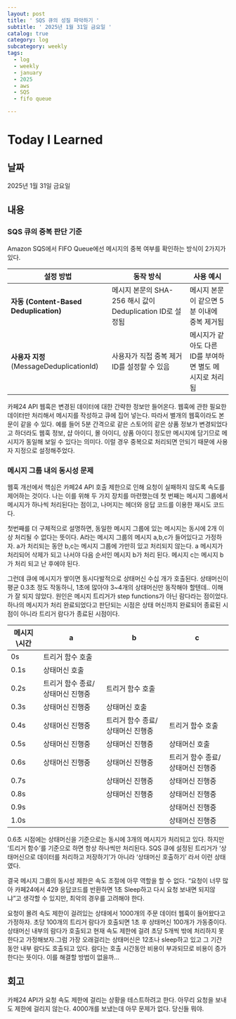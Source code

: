 ```yaml
---
layout: post
title: ' SQS 큐의 성질 파악하기 '
subtitle: ' 2025년 1월 31일 금요일 '
catalog: true
category: log
subcategory: weekly
tags:
  - log
  - weekly
  - january
  - 2025
  - aws
  - SQS
  - fifo queue

---
```


# Today I Learned

## 날짜

2025년 1월 31일 금요일

## 내용

### SQS 큐의 중복 판단 기준

Amazon SQS에서 FIFO Queue에선 메시지의 중복 여부를 확인하는 방식이 2가지가 있다.

| 설정 방법 | 동작 방식 | 사용 예시 |
| --- | --- | --- |
| **자동 (Content-Based Deduplication)**		 | 메시지 본문의 SHA-256 해시 값이 Deduplication ID로 설정됨 | 메시지 본문이 같으면 5분 이내에 중복 제거됨 |
| **사용자 지정** (MessageDeduplicationId)	 | 사용자가 직접 중복 제거 ID를 설정할 수 있음 | 메시지가 같아도 다른 ID를 부여하면 별도 메시지로 처리됨 |

카페24 API 웹훅은 변경된 데이터에 대한 간략한 정보만 들어온다. 웹훅에 관한 필요한 데이터만 처리해서 메시지를 작성하고 큐에 집어 넣는다. 따라서 별개의 웹훅이라도 본문이 같을 수 있다. 예를 들어 5분 간격으로 같은 스토어의 같은 상품 정보가 변경되었다고 하더라도 웹훅 정보, 샵 아이디, 몰 아이디, 상품 아이디 정도만 메시지에 담기므로 메시지가 동일해 보일 수 있다는 의미다. 이럴 경우 중복으로 처리되면 안되기 때문에 사용자 지정으로 설정해주었다.

### 메시지 그룹 내의 동시성 문제

웹훅 개선에서 핵심은 카페24 API 호출 제한으로 인해 요청이 실패하지 않도록 속도를 제어하는 것이다. 나는 이를 위해 두 가지 장치를 마련했는데 첫 번째는 메시지 그룹에서 메시지가 하나씩 처리된다는 점이고, 나머지는 헤더와 응답 코드를 이용한 재시도 코드다.

 첫번째를 더 구체적으로 설명하면, 동일한 메시지 그룹에 있는 메시지는 동시에 2개 이상 처리될 수 없다는 뜻이다. A라는 메시지 그룹의 메시지 a,b,c가 들어있다고 가정하자. a가 처리되는 동안 b,c는 메시지 그룹에 가만히 있고 처리되지 않는다. a 메시지가 처리되어 삭제가 되고 나서야 다음 순서인 메시지 b가 처리 된다. 메시지 c는 메시지 b가 처리 되고 난 후에야 된다.

 그런데 큐에 메시지가 쌓이면 동시다발적으로 상태머신 수십 개가 호출된다. 상태머신이 평균 0.3초 정도 작동하니, 1초에 많아야 3~4개의 상태머신만 동작해야 할텐데.. 이해가 잘 되지 않았다. 원인은 메시지 트리거가 step functions가 아닌 람다라는 점이었다. 하나의 메시지가 처리 완료되었다고 판단되는 시점은 상태 머신까지 완료되어 종료된 시점이 아니라 트리거 람다가 종료된 시점이다.

| 메시지\시간 | a | b | c |
| --- | --- | --- | --- |
| 0s | 트리거 함수 호출 |  |  |
| 0.1s | 상태머신 호출 |  |  |
| 0.2s | 트리거 함수 종료/상태머신 진행중 | 트리거 함수 호출 |  |
| 0.3s | 상태머신 진행중 | 상태머신 호출 |  |
| 0.4s | 상태머신 진행중 | 트리거 함수 종료/상태머신 진행중 | 트리거 함수 호출 |
| 0.5s | 상태머신 진행중 | 상태머신 진행중 | 상태머신 호출 |
| 0.6s | 상태머신 진행중 | 상태머신 진행중 | 트리거 함수 종료/상태머신 진행중 |
| 0.7s |  | 상태머신 진행중 | 상태머신 진행중 |
| 0.8s |  | 상태머신 진행중 | 상태머신 진행중 |
| 0.9s |  |  | 상태머신 진행중 |
| 1.0s |  |  | 상태머신 진행중 |

0.6초 시점에는 상태머신을 기준으로는 동시에 3개의 메시지가 처리되고 있다. 하지만 ‘트리거 함수’를 기준으로 하면 항상 하나씩만 처리된다. SQS 큐에 설정된 트리거가 ‘상태머신으로 데이터를 처리하고 저장하기’가 아니라 ‘상태머신 호출하기’ 라서 이런 상태였다.

결국 메시지 그룹의 동시성 제한은 속도 조절에 아무 역할을 할 수 없다. “요청이 너무 많아 카페24에서 429 응답코드를 반환하면 1초 Sleep하고 다시 요청 보내면 되지않냐”고 생각할 수 있지만, 최악의 경우를 고려해야 한다.

 요청이 몰려 속도 제한이 걸려있는 상태에서 1000개의 주문 데이터 웹훅이 들어왔다고 가정하자. 초당 100개의 트리거 람다가 호출되면 1초 후 상태머신 100개가 가동중이다. 상태머신 내부의 람다가 호출되고 현재 속도 제한에 걸려 초당 5개씩 밖에 처리하지 못한다고 가정해보자.그럼 가장 오래걸리는 상태머신은 12초나 sleep하고 있고 그 기간 동안 내부 람다도 호출되고 있다. 람다는 호출 시간동안 비용이 부과되므로 비용이 증가한다는 뜻이다. 이를 해결할 방법이 없을까…

## 회고

카페24 API가 요청 속도 제한에 걸리는 상황을 테스트하려고 한다. 아무리 요청을 보내도 제한에 걸리지 않는다. 4000개를 보냈는데 아무 문제가 없다. 당신들 뭐야.
